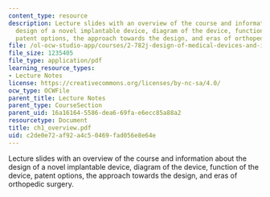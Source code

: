 ```yaml
---
content_type: resource
description: Lecture slides with an overview of the course and information about the
  design of a novel implantable device, diagram of the device, function of the device,
  patent options, the approach towards the design, and eras of orthopedic surgery.
file: /ol-ocw-studio-app/courses/2-782j-design-of-medical-devices-and-implants-spring-2006/c2de0e72af92a4c50469fad056e8e64e_ch1_overview.pdf
file_size: 1235405
file_type: application/pdf
learning_resource_types:
- Lecture Notes
license: https://creativecommons.org/licenses/by-nc-sa/4.0/
ocw_type: OCWFile
parent_title: Lecture Notes
parent_type: CourseSection
parent_uid: 16a16164-5586-dea6-69fa-e6ecc85a88a2
resourcetype: Document
title: ch1_overview.pdf
uid: c2de0e72-af92-a4c5-0469-fad056e8e64e
---
```

Lecture slides with an overview of the course and information about the design of a novel implantable device, diagram of the device, function of the device, patent options, the approach towards the design, and eras of orthopedic surgery.